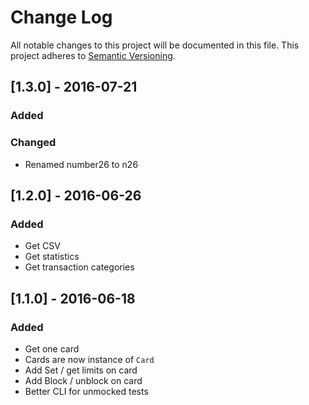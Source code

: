 # Change Log

All notable changes to this project will be documented in this file.
This project adheres to [Semantic Versioning](http://semver.org/).

## [1.3.0] - 2016-07-21

### Added

### Changed

+ Renamed number26 to n26

## [1.2.0] - 2016-06-26

### Added

+ Get CSV
+ Get statistics
+ Get transaction categories

## [1.1.0] - 2016-06-18

### Added

+ Get one card
+ Cards are now instance of `Card`
+ Add Set / get limits on card
+ Add Block / unblock on card
+ Better CLI for unmocked tests
